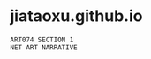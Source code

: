 # jiataoxu.github.io
~~~~~~~~~~~~~~~~~~~~~~~~~~
ART074 SECTION 1
NET ART NARRATIVE
~~~~~~~~~~~~~~~~~~~~~~~~~~
